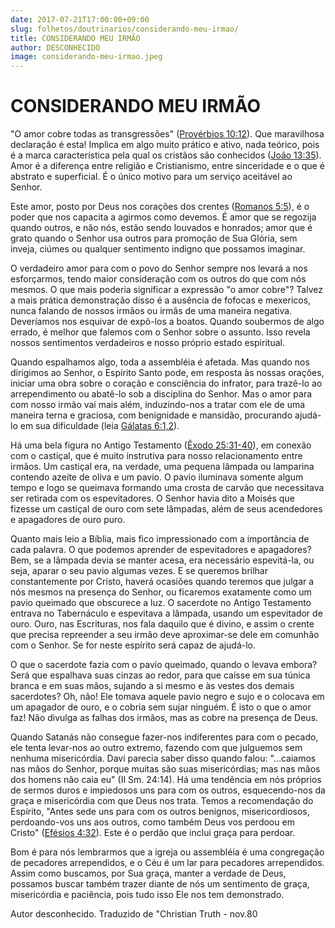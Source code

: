 ```yaml
---
date: 2017-07-21T17:00:00+09:00
slug: folhetos/doutrinarios/considerando-meu-irmao/ 
title: CONSIDERANDO MEU IRMÃO 
author: DESCONHECIDO
image: considerando-meu-irmao.jpeg
---
```



CONSIDERANDO MEU IRMÃO 
======================

"O amor cobre todas as transgressões" ([Provérbios
10:12](http://bibliaonline.com.br/acf/pv/10/12)). Que maravilhosa
declaração é esta! Implica em algo muito prático e ativo, nada teórico,
pois é a marca característica pela qual os cristãos são conhecidos ([João
13:35](http://bibliaonline.com.br/acf/jo/13/35)). Amor é a diferença
entre religião e Cristianismo, entre sinceridade e o que é abstrato e
superficial. É o único motivo para um serviço aceitável ao Senhor.

Este amor, posto por Deus nos corações dos crentes ([Romanos
5:5](http://bibliaonline.com.br/acf/rm/5/5)), é o poder que nos capacita
a agirmos como devemos. É amor que se regozija quando outros, e não nós,
estão sendo louvados e honrados; amor que é grato quando o Senhor usa
outros para promoção de Sua Glória, sem inveja, ciúmes ou qualquer
sentimento indigno que possamos imaginar.

O verdadeiro amor para com o povo do Senhor sempre nos levará a nos
esforçarmos, tendo maior consideração com os outros do que com nós
mesmos. O que mais poderia significar a expressão "o amor cobre"? Talvez
a mais prática demonstração disso é a ausência de fofocas e mexericos,
nunca falando de nossos irmãos ou irmãs de uma maneira negativa.
Deveríamos nos esquivar de expô-los a boatos. Quando soubermos de algo
errado, é melhor que falemos com o Senhor sobre o assunto. Isso revela
nossos sentimentos verdadeiros e nosso próprio estado espiritual.

Quando espalhamos algo, toda a assembléia é afetada. Mas quando nos
dirigimos ao Senhor, o Espírito Santo pode, em resposta às nossas
orações, iniciar uma obra sobre o coração e consciência do infrator,
para trazê-lo ao arrependimento ou abatê-lo sob a disciplina do Senhor.
Mas o amor para com nosso irmão vai mais além, induzindo-nos a tratar
com ele de uma maneira terna e graciosa, com benignidade e mansidão,
procurando ajudá-lo em sua dificuldade (leia [Gálatas
6:1,2](http://bibliaonline.com.br/acf/gl/6/1,2)).

Há uma bela figura no Antigo Testamento ([Êxodo
25:31-40](http://bibliaonline.com.br/acf/ex/25/31-40)), em conexão com o
castiçal, que é muito instrutiva para nosso relacionamento entre irmãos.
Um castiçal era, na verdade, uma pequena lâmpada ou lamparina contendo
azeite de oliva e um pavio. O pavio iluminava somente algum tempo e logo
se queimava formando uma crosta de carvão que necessitava ser retirada
com os espevitadores. O Senhor havia dito a Moisés que fizesse um
castiçal de ouro com sete lâmpadas, além de seus acendedores e
apagadores de ouro puro.

Quanto mais leio a Bíblia, mais fico impressionado com a importância de
cada palavra. O que podemos aprender de espevitadores e apagadores? Bem,
se a lâmpada devia se manter acesa, era necessário espevitá-la, ou seja,
aparar o seu pavio algumas vezes. E se queremos brilhar constantemente
por Cristo, haverá ocasiões quando teremos que julgar a nós mesmos na
presença do Senhor, ou ficaremos exatamente como um pavio queimado que
obscurece a luz. O sacerdote no Antigo Testamento entrava no Tabernáculo
e espevitava a lâmpada, usando um espevitador de ouro. Ouro, nas
Escrituras, nos fala daquilo que é divino, e assim o crente que precisa
repreender a seu irmão deve aproximar-se dele em comunhão com o Senhor.
Se for neste espírito será capaz de ajudá-lo.

O que o sacerdote fazia com o pavio queimado, quando o levava embora?
Será que espalhava suas cinzas ao redor, para que caísse em sua túnica
branca e em suas mãos, sujando a si mesmo e às vestes dos demais
sacerdotes? Oh, não! Ele tomava aquele pavio negro e sujo e o colocava
em um apagador de ouro, e o cobria sem sujar ninguém. É isto o que o
amor faz! Não divulga as falhas dos irmãos, mas as cobre na presença de
Deus.

Quando Satanás não consegue fazer-nos indiferentes para com o pecado,
ele tenta levar-nos ao outro extremo, fazendo com que julguemos sem
nenhuma misericórdia. Davi parecia saber disso quando falou: "...caiamos
nas mãos do Senhor, porque muitas são suas misericórdias; mas nas mãos
dos homens não caia eu" (II Sm. 24:14). Há uma tendência em nós próprios
de sermos duros e impiedosos uns para com os outros, esquecendo-nos da
graça e misericórdia com que Deus nos trata. Temos a recomendação do
Espírito, "Antes sede uns para com os outros benignos, misericordiosos,
perdoando-vos uns aos outros, como também Deus vos perdoou em Cristo"
([Efésios 4:32](http://bibliaonline.com.br/acf/ef/4/32)). Este é o perdão que
inclui graça para perdoar.

Bom é para nós lembrarmos que a igreja ou assembléia é uma congregação
de pecadores arrependidos, e o Céu é um lar para pecadores arrependidos.
Assim como buscamos, por Sua graça, manter a verdade de Deus, possamos
buscar também trazer diante de nós um sentimento de graça, misericórdia
e paciência, pois tudo isso Ele nos tem demonstrado.

Autor desconhecido. Traduzido de "Christian Truth - nov.80
